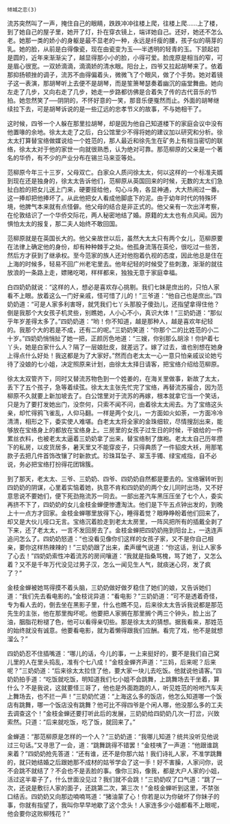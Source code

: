     倾城之恋(3) 

   流苏突然叫了一声，掩住自己的眼睛，跌跌冲冲往楼上爬，往楼上爬……上了楼，到了她自己的屋子里，她开了灯，扑在穿衣镜上，端详她自己。还好，她还不怎么老。她那一类的娇小的身躯是最不显老的一种，永远是纤瘦的腰，孩子似的萌芽的乳。她的脸，从前是白得像瓷，现在由瓷变为玉──半透明的轻青的玉。下颔起初是圆的，近年来渐渐尖了，越显得那小小的脸，小得可爱。脸庞原是相当的窄，可是眉心很宽。一双娇滴滴，滴滴娇的清水眼。阳台上，四爷又拉起胡琴来了。依着那抑扬顿挫的调子，流苏不由得偏着头，微微飞了个眼风，做了个手势。她对着镜子这一表演，那胡琴听上去便不是胡琴，而是笙箫琴瑟奏着幽沉的庙堂舞曲。她向左走了几步，又向右走了几步，她走一步路都彷佛是合着失了传的古代音乐的节拍。她忽然笑了──阴阴的，不怀好意的一笑，那音乐便戛然而止。外面的胡琴继续拉下去，可是胡琴诉说的是一些辽远的忠孝节义的故事，不与她相干了。

   这时候，四爷一个人躲在那里拉胡琴，却是因为他自己知道楼下的家庭会议中没有他置喙的余地。徐太太走了之后，白公馆里少不得将她的建议加以研究和分析。徐太太打算替宝络做媒说给一个姓范的，那人最近和徐先生在矿务上有相当密切的联络，徐太太对于他的家世一向就很熟悉，认为绝对可靠。那范柳原的父亲是一个著名的华侨，有不少的产业分布在锡兰马来亚等处。

   范柳原今年三十三岁，父母双亡。白家众人质问徐太太，何以这样的一个标准夫婿到现在还是独身的，徐太太告诉他们，范柳原从英国回来的时候，无数的太太们急扯白脸的把女儿送上门来，硬要挜给他，勾心斗角，各显神通，大大热闹过一番。这一捧却把他捧坏了。从此他把女人看成他脚底下的泥。由于幼年时代的特殊环境，他脾气本来就有点怪僻。他父母的结合是非正式的。他父亲有一次出洋考察，在伦敦结识了一个华侨交际花，两人秘密地结了婚。原籍的太太也有点风闻。因为惧怕太太的报复，那二夫人始终不敢回国。

   范柳原就是在英国长大的。他父亲故世以后，虽然大太太只有两个女儿，范柳原要在法律上确定他的身份，却有种种棘手之处。他孤身流落在英伦，很吃过一些苦，然后方才获到了继承权。至今范家的族人还对他抱着仇视的态度，因此他总是住在上海的时候多，轻易不回广州老宅里去。他年纪轻的时候受了些刺激，渐渐的就往放浪的一条路上走，嫖赌吃喝，样样都来，独独无意于家庭幸福。

   白四奶奶就说：“这样的人，想必是喜欢存心挑剔。我们七妹是庶出的，只怕人家看不上眼。放着这么一门好亲戚，怪可惜了儿的！”三爷道：“他自己也是庶出。”四奶奶道：“可是人家多利害呀，就凭我们七丫头那股子傻劲儿，还指望拿得住他？倒是我那个大女孩子机灵些，别瞧她，人小心不小，真识大体！”三奶奶道：“那似乎年岁差得太多了。”四奶奶道：“哟！你不知道，越是那种人，越是喜欢年纪轻的。我那个大的若是不成，还有二的呢。”三奶奶笑道：“你那个二的比姓范的小二十岁。”四奶奶悄悄扯了她一把，正颜厉色地道：“三嫂，你别那么胡涂！你护着七丫头，她是白家什么人？隔了一层娘肚皮，就差远了。嫁了过去，谁也别想在她身上得点什么好处！我这都是为了大家好。”然而白老太太一心一意只怕亲戚议论她亏待了没娘的七小姐，决定照原来计划，由徐太太择日请客，把宝络介绍给范柳原。

   徐太太双管齐下，同时又替流苏物色到一个姓姜的，在海关里做事，新故了太太，丢下了五个孩子，急等着续弦。徐太太主张先忙完了宝络，再替流苏撮合，因为范柳原不久就要上新加坡去了。白公馆里对于流苏的再嫁，根本就拿它当一个笑话，只是为了要打发她出门，没奈何，只索不闻不问，由着徐太太闹去。为了宝络这头亲，却忙得鸦飞雀乱，人仰马翻。一样是两个女儿，一方面如火如荼，一方面冷冷清清，相形之下，委实使人难堪。白老太太将全家的金珠细软，尽情搜刮出来，能够放在宝络身上的都放在宝络身上。三房里的女孩子过生日的时候，干娘给的一件累丝衣料，也被老太太逼着三奶奶拿了出来，替宝络制了旗袍。老太太自己历年攒下的私房，以皮货居多，暑天里又不能穿皮子，只得典质了一件貂皮大袄，用那笔款子去把几件首饰改镶了时新款式。珍珠耳坠子、翠玉手镯、绿宝戒指，自不必说，务必把宝络打扮得花团锦簇。

   到了那天，老太太、三爷、三奶奶、四爷、四奶奶自然都是要去的。宝络辗转听到四奶奶的阴谋，心里着实恼着她，执意不肯和四奶奶的两个女儿同时出场，又不好意思说不要她们，便下死劲拖流苏一同去。一部出差汽车黑压压坐了七个人，委实再挤不下了，四奶奶的女儿金枝金蝉便惨遭淘汰。他们是下午五点钟出发的，到晚上十一点方才回家。金枝金蝉哪里放得下心，睡得着觉？眼睁睁盼着他们回来了，却又是大伙儿哑口无言。宝络沉着脸走到老太太房里，一阵风把所有的插戴全剥了下来，还了老太太，一言不发回房去了。金枝金蝉把四奶奶拖到阳台上，一迭连声追问怎么了。四奶奶怒道：“也没看见像你们这样的女孩子家，又不是你自己相亲，要你这样热辣辣的！”三奶奶跟了出来，柔声缓气说道：“你这话，别让人家多了心去！”四奶奶索性冲着流苏的房间嚷道：“我就是指桑骂槐，骂了她了，又怎么着？又不是千年万代没见过男子汉，怎么一闻见生人气，就痰迷心窍，发了疯了？”

   金枝金蝉被她骂得摸不着头脑，三奶奶做好做歹稳住了她们的娘，又告诉她们道：“我们先去看电影的。”金枝诧异道：“看电影？”三奶奶道：“可不是透着奇怪，专为看人去的，倒去坐在黑影子里，什么也瞧不见，后来徐太太告诉我说都是那范先生的主张，他在那里掏坏呢。他要把人家搁在那里搁个两三个钟头，脸上出了油，胭脂花粉褪了色，他可以看得亲切些。那是徐太太的猜想。据我看来，那姓范的始终就没有诚意。他要看电影，就为着懒得跟我们应酬。看完了戏，他不是就想溜么？”

   四奶奶忍不住插嘴道：“哪儿的话，今儿的事，一上来挺好的，要不是我们自己窝儿里的人在里头捣乱，准有个七八成！”金枝金蝉齐声道：“三妈，后来呢？后来呢？”三奶奶道：“后来徐太太拉住了他，要大家一块儿去吃饭。他就说他请客。”四奶奶拍手道：“吃饭就吃饭，明知道我们七小姐不会跳舞，上跳舞场去干坐着，算什么？不是我说，这就要怪三哥了，他也是外面跑跑的人，听见姓范的吩咐汽车夫上舞场去，也不拦一声！”三奶奶忙道：“上海这么多的饭店，他怎么知道哪一个饭店有跳舞，哪一个饭店没有跳舞？他可比不得四爷是个闲人哪，他没那么多的工夫去调查这个！”金枝金蝉还要打听此后的发展，三奶奶给四奶奶几次一打岔，兴致索然。只道：“后来就吃饭，吃了饭，就回来了。”

   金蝉道：“那范柳原是怎样的一个人？”三奶奶道：“我哪儿知道？统共没听见他说过三句话。”又寻思了一会，道：“跳舞跳得不错罢！”金枝咦了一声道：“他跟谁跳来着？”四奶奶抢先答道：“还有谁，还不是你那六姑！我们诗礼人家，不准学跳舞的，就只她结婚之后跟她那不成材的姑爷学会了这一手！好不害臊，人家问你，说不会跳不就结了？不会也不是丢脸的事。像你三妈，像我，都是大户人家的小姐，活过这半辈子了，什么世面没见过？我们就不会跳！”三奶奶叹了口气道：“跳了一次，还说是敷衍人家的面子，还跳第二次，第三次！”金枝金蝉听到这里，不禁张口结舌。四奶奶又向那边喃喃骂道：“猪油蒙了心！你若是以为你破坏了你妹子的事，你就有指望了，我叫你早早地歇了这个念头！人家连多少小姐都看不上眼呢，他会要你这败柳残花？”

